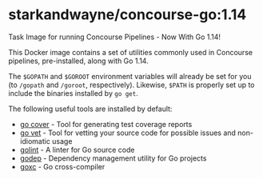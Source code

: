 starkandwayne/concourse-go:1.14
==============================

Task Image for running Concourse Pipelines - Now With Go 1.14!

This Docker image contains a set of utilities commonly used in
Concourse pipelines, pre-installed, along with Go 1.14.

The `$GOPATH` and `$GOROOT` environment variables will already be
set for you (to `/gopath` and `/goroot`, respectively).  Likewise,
`$PATH` is properly set up to include the binaries installed by
`go get`.

The following useful tools are installed by default:

- [go cover][gocover] - Tool for generating test coverage reports
- [go vet][govet] - Tool for vetting your source code for possible
  issues and non-idiomatic usage
- [golint][golint] - A linter for Go source code
- [godep][godep] - Dependency management utility for Go projects
- [goxc][goxc] - Go cross-compiler




[gocover]: https://godoc.org/golang.org/x/tools/cmd/cover
[govet]:   https://godoc.org/golang.org/x/tools/cmd/vet
[golint]:  https://github.com/golang/lint
[godep]:   https://github.com/tools/godep
[goxc]:    https://github.com/laher/goxc
